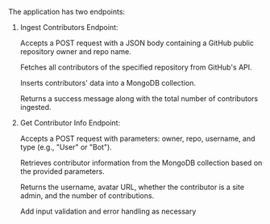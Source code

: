 The application has two endpoints:

1) Ingest Contributors Endpoint:
   
      Accepts a POST request with a JSON body containing a GitHub public repository owner and repo name.

      Fetches all contributors of the specified repository from GitHub's API.

      Inserts contributors' data into a MongoDB collection.
   
      Returns a success message along with the total number of contributors ingested.


2) Get Contributor Info Endpoint:

      Accepts a POST request with parameters: owner, repo, username, and type (e.g., "User" or "Bot").
  
      Retrieves contributor information from the MongoDB collection based on the provided parameters.
  
      Returns the username, avatar URL, whether the contributor is a site admin, and the number of contributions.
  
      Add input validation and error handling as necessary

